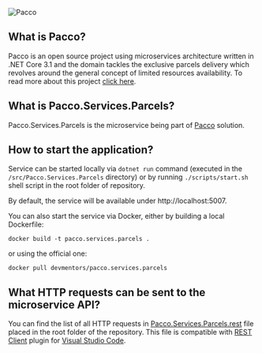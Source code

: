 ![Pacco](https://raw.githubusercontent.com/devmentors/Pacco/master/assets/pacco_logo.png)

**What is Pacco?**
----------------

Pacco is an open source project using microservices architecture written in .NET Core 3.1 and the domain tackles the exclusive parcels delivery which revolves around the general concept of limited resources availability. To read more about this project [click here](https://github.com/devmentors/Pacco).

**What is Pacco.Services.Parcels?**
----------------

Pacco.Services.Parcels is the microservice being part of [Pacco](https://github.com/devmentors/Pacco) solution.

**How to start the application?**
----------------

Service can be started locally via `dotnet run` command (executed in the `/src/Pacco.Services.Parcels` directory) or by running `./scripts/start.sh` shell script in the root folder of repository.

By default, the service will be available under http://localhost:5007.

You can also start the service via Docker, either by building a local Dockerfile: 

`docker build -t pacco.services.parcels .` 

or using the official one: 

`docker pull devmentors/pacco.services.parcels`

**What HTTP requests can be sent to the microservice API?**
----------------

You can find the list of all HTTP requests in [Pacco.Services.Parcels.rest](https://github.com/devmentors/Pacco.Services.Parcels/blob/master/Pacco.Services.Parcels.rest) file placed in the root folder of the repository.
This file is compatible with [REST Client](https://marketplace.visualstudio.com/items?itemName=humao.rest-client) plugin for [Visual Studio Code](https://code.visualstudio.com). 
